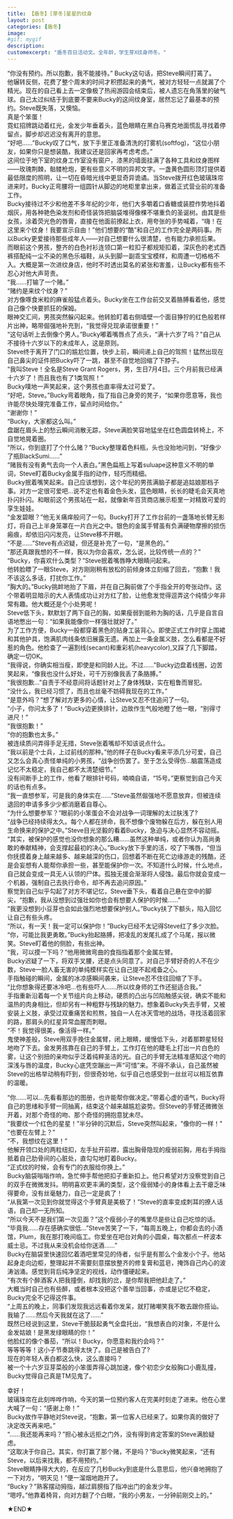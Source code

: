 ```yaml
---
title: 【盾冬】[芽冬]星星的纹身
layout: post
categories: [盾冬]
image:
#gif: mygif
description: 
customexcerpt: "盾冬百日活动文。全年龄，学生芽X纹身师冬。"
---
```



“你没有预约。所以抱歉，我不能接待。” Bucky这句话，把Steve瞬间打蔫了。  
他辗转反侧，花费了整个周末的时间才积攒起来的勇气，被对方轻轻一点就漏了个精光。现在的自己看上去一定像极了热闹游园会结束后，被人遗忘在角落里的破气球。自己太过纠结于到底要不要来Bucky的这间纹身室，居然忘记了最基本的预约。Steve既失落，又懊恼。  
真是个笨蛋！  
霓虹招牌跳动着红光，金发少年垂着头，蓝色眼睛在黑白马赛克地面慌乱寻找着停留点，脚步却迟迟没有离开的意思。  
“好吧……”Bucky叹了口气，放下手里正准备清洗的打雾机(softfog)，“这位小朋友，如果你只是想装酷，我建议还是回家再考虑考虑。”  
这间位于地下室的纹身工作室没有窗户，漆黑的墙面挂满了各种工具和纹身图样——玫瑰荆棘，骷髅枪炮，更有些意义不明的异邦文字。一盏黄色圆形顶灯提供着最低限度的照明，让一切在昏暗光线中更显奇异诡谲。当Steve拨开红色玻璃珠帘进来时，Bucky正弯腰将一组圆针从脚边的地柜里拿出来，做着正式营业前的准备工作。  
Bucky接待过不少和他差不多年纪的少年，他们大多嚼着口香糖或装腔作势地抖着烟灰，用各种艳色染发剂和奇怪装饰把脑袋堆得像棵不堪重负的圣诞树。由其是些女孩，涂着荧光色的唇膏，直接在他面前撩起上衣，用夸张的手势喊着，“嗨！在这里来个纹身！我要宣示自由！”他们想要的“酷”和自己的工作完全是两码事。所以Bucky更爱接待那些成年人——对自己想要什么很清楚，也有能力承担后果。  
而眼前这个男孩，整齐的白色衬衫连领口第一粒扣子都规矩扣着，深灰色的老式西裤搭配纯一尘不染的黑色乐福鞋，从头到脚一副乖宝宝模样，和周遭一切格格不入。大概是第一次进纹身店，他时不时透出莫名的紧张和害羞，让Bucky都有些不忍心对他大声苛责。  
“我……打输了一个赌。”  
“赌约是来纹个纹身？”  
对方像啄食米粒的麻雀般猛点着头。Bucky坐在工作台前交叉着胳膊看着他，感觉自己像个快要抓狂的保姆。  
眼神交汇间，男孩突然躲闪起来。他转脸盯着右侧墙壁一个面目狰狞的红色般若样片出神，略带倔强地补充到，“我觉得兑现承诺很重要！”  
“这句话听上去倒像个男人。”Bucky嘟着嘴唇点了点头，“满十六岁了吗？”自己从不接待十六岁以下的未成年人，这是原则。  
Steve终于离开了门口的尴尬位置，快步上前，瞬间递上自己的驾照！猛然出现在自己鼻尖的证件把Bucky吓了一跳，甚至不自觉地回缩了下脖子。  
“我叫Steve！全名是Steve Grant Rogers，男，生日7月4日。三个月前我已经满十六岁了！而且我也有了1类驾照！”  
Bucky噗地一声笑起来，这个男孩也直率得太过可爱了。  
“好吧，Steve。”Bucky弯着眼角，指了指自己身旁的凳子，“如果你愿意等，我也许能尽快处理完准备工作，留点时间给你。”  
“谢谢你！”  
“Bucky，大家都这么叫。”  
盘踞在眉头上的愁云瞬间消散无踪，Steve满脸笑容地猛坐在红色圆盘转椅上，不自觉地晃着圈。  
“所以，你到底打了个什么赌？”Bucky整理着色料瓶，头也没抬地问到，“好像少了瓶BlackSumi……”  
“赌我有没有勇气去向一个人表白。”黑色扁瓶上写着suluape这种意义不明的单词，Steve盯着Bucky金属手指的动作，轻巧而精细。  
Bucky抿着嘴笑起来。自己应该想到，这个年纪的男孩满脑子都是追姑娘那档子事。对方一定很可爱吧…说不定也有着金色头发，蓝色眼睛，长长的睫毛会天真地扑闪扑闪。和眼前这个男孩站在一起，就像新年百货商店展示柜里一对精致可爱的孪生娃娃。  
“金发碧眼？”他无关痛痒般问了一句。Bucky打开了工作台前的一盏落地长臂无影灯，将自己上半身笼罩在一片白光之中。银色的金属手臂虽有负满硬物摩擦的损伤瘢痕，却依旧闪闪发亮，让Steve移不开眼。  
“不是……”Steve有点迟疑，但还是补充了一句，“是黑色的。”  
“那还真跟我想的不一样，我以为你会喜欢，怎么说，比较传统一点的？”  
“Bucky，你喜欢什么类型？”Steve抿着嘴唇睁大眼睛问起来。  
他转脸瞟了一眼Steve，对方刚刚稍有放松的前倾身体立刻缩了回去，“抱歉！我不该这么多话，打扰你工作。”  
“胸大的。”Bucky挑衅地抬了下眉，并在自己胸前做了个手指全开的夸张动作。这个带着明显暗示的大人表情成功让对方红了脸，让他愈发觉得逗弄这个纯情少年非常有趣。他大概还是个小处男呢！  
Steve低下头，默默划了两下自己的胸，如果瘦弱到能称为胸的话，几乎是自言自语地憋出一句：“如果我能像你一样强壮就好了。”  
为了工作方便，Bucky一般都穿着黑色的贴身工装背心。即使正式工作时穿上围裙和其他护具，饱满肌肉线条依旧展露无遗。再加上一条金属义肢，怎么看都是不好惹的角色。他检查了一遍割线(secant)和重彩机(heavycolor),又踩了几下脚踏，确定一切OK。  
“我得说，你确实相当瘦，即使是和同龄人比。不过……”Bucky边盘着线圈，边苦笑起来，“像我也没什么好处，可千万别像我丢了条胳膊。”  
“我很抱歉…”自责于不经意间将话题针对上了身体残缺，实在粗鲁而冒犯。  
“没什么，我已经习惯了，而且也丝毫不妨碍我现在的工作。”  
“是意外吗？”想了解对方更多的心情，让Steve又忍不住追问了一句。  
“小子，你问太多了！”Bucky边更换排针，边故作生气般地瞪了他一眼，“别得寸进尺！”  
“我很抱歉！”  
“你的抱歉也太多。”  
被连续质问弄得手足无措，Steve张着嘴却不知该说点什么。  
“我以前是个士兵，上过前线的那种。”他的样子在Bucky看来平添几分可爱，自己又怎么会真心责怪单纯的小男孩，“战争创伤罢了。至于怎么受得伤…脑震荡造成记忆不太稳定，我自己都不太清楚细节。”  
没有间断手上的工作，他看了眼排针号码，喃喃自语，“15号。”更察觉到自己今天的话也有点多。  
“我一直想参军，可是我的身体实在……”Steve虽然倔强地不愿意放弃，但被连续退回的申请多多少少都消磨着自尊心。  
“为什么想要参军？”眼前的小笨蛋会不会对战争一词理解的太过肤浅了?  
“战争已经持续得太久。每个人都在拼命，我不想像个废物躲在后方，躲在别人用生命换来的保护之中。”Steve目光坚毅的看着Bucky，急迫与决心显然不容动摇。  
“其实，被保护的感觉也没你想象的那么糟……虽然这种单纯，或者你认为高尚勇敢的奉献精神，会支撑起最初的决心。”Bucky放下手里的活，咬了下嘴唇，“但当你抚摸着身上越来越多、越来越深的伤口，回想着不断在死亡边缘游走的残酷，还是会妄想有人能帮你承担一些，甚至能保护你一次。不知道什么时候，什么地点，自己就会变成一具无人认领的尸体。孤独无援会渐渐将人侵蚀。最后你就会变成一个机器，强制自己去执行命令，却不再去追问原因。”  
察觉到自己似乎勾起了对方不堪记忆，Steve垂下头，看着自己悬在空中的脚尖，“抱歉，我从没想到过强壮如你也会有想要人保护的时候……”  
“我更没想到小豆芽也会如此强烈地想要保护别人。”Bucky扶了下额头，陷入回忆让自己有些头疼。  
“所以，有一天！我一定可以保护你！”Bucky已经不太记得Steve红了多少次脸。  
“你，可能比我更勇敢。”Bucky抬起胳膊，把凌乱的发尾扎成了个马尾，报以微笑。Steve盯着他的侧脸，有些出神。  
“我，可以摸一下吗？”他用微微弯曲的食指指着那个金属左臂。  
Bucky迟疑了一下，将双手叉腰，还是点头同意了。对自己手臂好奇的人不在少数，Steve一脸人畜无害的单纯模样实在让自己提不起戒备之心。  
手指触碰的瞬间，金属的冰凉感瞬间袭来，让Steve忍不住往回缩了下手。  
“比你想象得还要冰冷吧…也有些吓人……所以纹身师的工作还挺适合我。”  
手指重新沿着每一个关节组片向上移动，硬质的凸出与凹陷触感尖锐，确实不能和温热的肉身相比，但却另有一种粗野与残缺的魅力。想象着Bucky失去手臂，又被安装上义肢，承受过双重痛苦和煎熬，独自一人在冰天雪地的战场，寻找活着回家的路，那肩头的红星异常血腥而刺眼。  
“不！我觉得很美，像活得一样。”  
鬼使神差般，Steve用双手挽住金属臂，闭上眼睛，缓慢低下头，对着那颗星轻轻地吻了下去。金发男孩靠在自己的手臂上，工作灯在他的睫毛上打出一片白色的雾，让这个别扭的亲吻似乎泛着纯粹圣洁的光。自己的手臂无法精准感知这个吻的深浅与唇的温度，Bucky心底凭空蹦出一声“可惜”来。不得不承认，自己虽然被Steve的出格举动稍有吓到，但很奇妙地，似乎自己也感受到一丝丝可以相互依靠的温暖。  

“你……可以…先看看那边的图册，也许能帮你做决定。”带着心虚的语气，Bucky将自己的思绪和手臂一同抽离，结束这个越来越尴尬姿势。但Steve的手臂还微微张开着，对那个奇怪的吻、那个奇怪的拥抱意犹未尽。  
“我要纹一个红色的星星！”半分钟的沉默后，Steve突然叫起来，"像你的一样！"  
“也要在左臂上？”  
“不，我想纹在这里！”  
他解开领口处的两粒纽扣，左手扯开前襟，露出胸骨隐现的瘦弱前胸，用右手拇指抵着自己肋骨间的心脏处，直勾勾地盯着Bucky。  
“正式纹的时候，会有专门的衣服给你换上。”  
Bucky脑袋嗡嗡作响，急忙伸手帮他把扣子重新扣上。他只希望对方没察觉到自己的双手在微微发抖。明明喜欢更丰满的类型，这个瘦弱矮小的身体看上去干瘪乏味得要命，没有丝毫魅力，自己一定是疯了！  
“从我第一次见到你就觉得这个手臂真是美极了！”Steve的直率变成刺耳的撩人话语，自己却一无所知。  
“所以今天不是我们第一次见面？”这个瘦弱小子的嘴里尽是些让自己吃惊的话。  
“毕竟我……存在感确实很低…”Steve苦笑了一下，“每周五晚上，你都会去的小酒馆，Plum，我在那打晚间临工。你爱坐在吧台对角的小圆桌，每次都点一杯波本威士忌。不过我从来没机会给你送酒……”  
Bucky在脑袋里快速回忆着酒吧里常见的侍者，似乎是有那么个金发小个子。他站起身走向边柜，整理起并不需要刻意摆放整齐的修复膏和蓝皂，掩饰自己内心的波涛汹涌。感觉到背后纯净坚定的视线，动作僵硬起来。  
“有次有个醉酒客人把我撞倒，却找我的岔，是你帮我把他赶走了。”  
大概当时自己也有些醉，或者根本没把这个善举当回事，亦或是记忆不稳定，Bucky完全不记得这件事。  
“上周五的晚上，同事们发现我远远看着你发呆，就打赌嘲笑我不敢去跟你搭讪。我输了……然后今天我就在这了……”  
既然已经说到这里，Steve干脆鼓起勇气全盘托出，“我想表白的对象，不是什么金发姑娘！是黑发绿眼睛的你！”  
他脸红的像个番茄，“所以！Bucky，你愿意和我约会吗？”  
等等等等！这小子节奏跳得太快了。自己是被告白了?    
现在的年轻人表白都这么快，这么直接吗？    
被一个十六岁豆芽菜般的小笨蛋弄得心跳加速，像个初恋少女般胸口小鹿乱撞，Bucky觉得自己真是TM见鬼了。  

幸好！   
玻璃珠帘在此刻哗哗作响，今天的第一位预约客人在完美时刻走了进来。他在心里大喊了一句：“感谢上帝！”  
Bucky故作平静地对Steve说，“抱歉，第一位客人已经来了。如果你真的做好了决定改天再来吧。”  
“……我还能再来吗？”担心被永远拒之门外，没有得到肯定答案的Steve满脸疑虑。  
“这取决于你自己。其实，你打赢了那个赌，不是吗？”Bucky微笑起来，“还有Steve，以后来找我，都不用预约。”  
Steve眼睛挣得大大的，在反应了几秒Bucky到底是什么意思后，他兴奋地拥抱了一下对方，“明天见！”便一溜烟地跑开了。  
“Bucky？”熟客摆动拇指，越过肩膀指了指冲出门的金发少年。  
“嗯哼。”他靠着椅背，向对方翻了个白眼，“我的小男友，一分钟前刚交上的。”  

★END★
